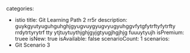categories:
  - istio
title: Git Learning Path 2 rr5r
description: guykgyutyuguhguhghjgyugvuygyugvyugyuhggvfytgfytrftyfytrfty rrdytrtyrytrf tty ytjtuytuythjghjgyjgtyugjhgjhjg fuuuytyujh
isPremium: truee
isNew: true
isAvailable: false
scenarioCount: 1
scenarios: 
  - Git Scenario 3
